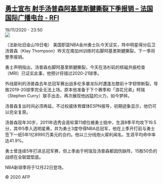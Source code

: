 <!--1605830124000-->
[勇士宣布 射手汤普森阿基里斯腱撕裂下季报销 – 法国国际广播电台 - RFI](http://www.rfi.fr//cn/contenu/20201119-%E5%8B%87%E5%A3%AB%E5%AE%A3%E5%B8%83-%E5%B0%84%E6%89%8B%E6%B1%A4%E6%99%AE%E6%A3%AE%E9%98%BF%E5%9F%BA%E9%87%8C%E6%96%AF%E8%85%B1%E6%92%95%E8%A3%82%E4%B8%8B%E5%AD%A3%E6%8A%A5%E9%94%80)
------

<div>19/11/2020 - 23:50</div><img src="https://s.rfi.fr/media/display/39951be8-2abb-11eb-9387-005056bf87d6/w:310/p:16x9/spo0002b.201120065004.jpg"><div class="t-content__body u-clearfix"><p>（法新社旧金山19日电）    美国职篮NBA金州勇士队今天证实，阵中明星得分后卫汤普森（Klay Thompson）昨天在南加州训练时右脚阿基里斯腱撕裂，下一季将整季报销。</p><p>    勇士声明指出，汤普森右脚阿基里斯腱撕裂，今天在洛杉矶的核磁共振检查（MRI）已证实此事，他预计将错过2020-21球季。</p><p>    外线犀利的汤普森去年总冠军赛出战多伦多暴龙队时遭逢左膝前十字韧带断裂，导致2019-20球季完全无法上场。原本他准备于下个赛季和「浪花兄弟」柯瑞（Stephen Curry）联手出击，再次展现他凶猛的火力，如今梦碎。</p><p>    汤普森复出时间必须再延，不过权威体育媒体ESPN报导，初期迹象显示，他仍可以完全复原。</p><p>    汤普森现年30岁，2011年选秀会首轮第11顺位被勇士挑中，生涯8季平均攻下19.5分，其中5季入选明星赛，并为勇士3度夺得NBA总冠军，他在上季开打前与勇士签下一纸5年1亿8990万美元的合约。他以三分线炮火犀利闻名，生涯平均命中率达41.9%。</p><p>    勇士曾连续5年打进总冠军赛，但上季由于柯瑞及汤普森都因伤缺阵，15胜50负的战绩在全联盟垫底。</p><p>    NBA新球季将于12月22日登场。</p><p class="t-copyright">© 2020 AFP</p>        </div>
